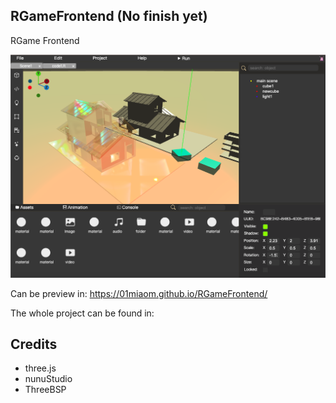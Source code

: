 ## RGameFrontend (No finish yet)
RGame Frontend

![](docs/UI2.png)

Can be preview in: https://01miaom.github.io/RGameFrontend/

The whole project can be found in:

## Credits

- three.js  
- nunuStudio
- ThreeBSP
